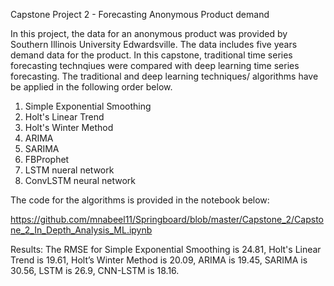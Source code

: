 Capstone Project 2 - Forecasting Anonymous Product demand 

In this project, the data for an anonymous product was provided by Southern Illinois University Edwardsville. The data includes five years demand data for the product. In this capstone, traditional time series forecasting technqiues were compared with deep learning time series forecasting. The traditional and deep learning techniques/ algorithms have be applied in the following order below. 

1. Simple Exponential Smoothing
2. Holt's Linear Trend
3. Holt's Winter Method
4. ARIMA
5. SARIMA
6. FBProphet 
7. LSTM nueral network
8. ConvLSTM neural network 


The code for the algorithms is provided in the notebook below: 

https://github.com/mnabeel11/Springboard/blob/master/Capstone_2/Capstone_2_In_Depth_Analysis_ML.ipynb



Results: The RMSE for 
  Simple Exponential Smoothing is 24.81,
  Holt's Linear Trend is 19.61,
  Holt’s Winter Method is 20.09,
  ARIMA is 19.45,
  SARIMA is 30.56,
  LSTM is 26.9,
  CNN-LSTM is 18.16.


  
  
  


  
 

